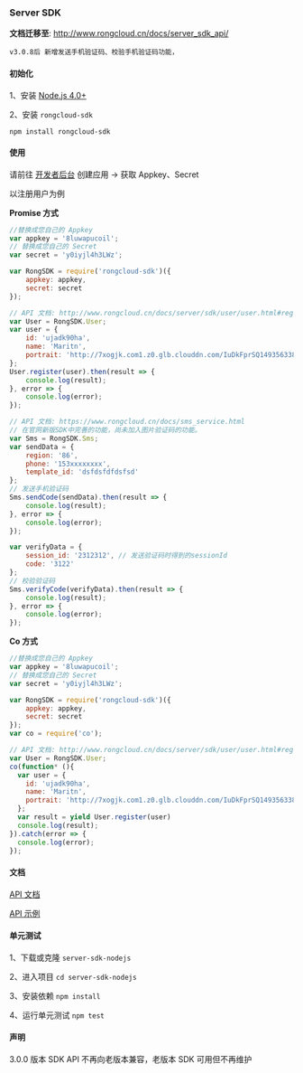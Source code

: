 ### Server SDK

**文档迁移至**: http://www.rongcloud.cn/docs/server_sdk_api/

```
v3.0.8后 新增发送手机验证码、校验手机验证码功能，
```

#### 初始化

1、安装 [Node.js 4.0+](http://nodejs.cn/download/)

2、安装 `rongcloud-sdk`

```
npm install rongcloud-sdk
```

#### 使用

请前往 [开发者后台](https://developer.rongcloud.cn) 创建应用 -> 获取 Appkey、Secret

以注册用户为例

**Promise 方式**

```js
//替换成您自己的 Appkey
var appkey = '8luwapucoil';
// 替换成您自己的 Secret
var secret = 'y0iyjl4h3LWz';

var RongSDK = require('rongcloud-sdk')({
    appkey: appkey,
    secret: secret
});

// API 文档: http://www.rongcloud.cn/docs/server/sdk/user/user.html#register
var User = RongSDK.User;
var user = {
	id: 'ujadk90ha',
	name: 'Maritn',
	portrait: 'http://7xogjk.com1.z0.glb.clouddn.com/IuDkFprSQ1493563384017406982'
};
User.register(user).then(result => {
	console.log(result);
}, error => {
	console.log(error);
});

// API 文档: https://www.rongcloud.cn/docs/sms_service.html
// 在官网新版SDK中完善的功能，尚未加入图片验证码的功能。
var Sms = RongSDK.Sms;
var sendData = {
	region: '86',
	phone: '153xxxxxxxx',
	template_id: 'dsfdsfdfdsfsd'
};
// 发送手机验证码
Sms.sendCode(sendData).then(result => {
	console.log(result);
}, error => {
	console.log(error);
});

var verifyData = {
	session_id: '2312312', // 发送验证码时得到的sessionId
	code: '3122'
};
// 校验验证码
Sms.verifyCode(verifyData).then(result => {
	console.log(result);
}, error => {
	console.log(error);
});
```

**Co 方式**
```js
//替换成您自己的 Appkey
var appkey = '8luwapucoil';
// 替换成您自己的 Secret
var secret = 'y0iyjl4h3LWz';

var RongSDK = require('rongcloud-sdk')({
    appkey: appkey,
    secret: secret
});
var co = require('co');

// API 文档: http://www.rongcloud.cn/docs/server/sdk/user/user.html#register
var User = RongSDK.User;
co(function* (){
  var user = {
  	id: 'ujadk90ha',
  	name: 'Maritn',
  	portrait: 'http://7xogjk.com1.z0.glb.clouddn.com/IuDkFprSQ1493563384017406982'
  };
  var result = yield User.register(user)
  console.log(result);
}).catch(error => {
  console.log(error);
});
```

#### 文档

[API 文档](http://rongcloud.github.io/server-sdk-nodejs/docs/v1)

[API 示例](./example)

#### 单元测试

1、下载或克隆 `server-sdk-nodejs`

2、进入项目 `cd server-sdk-nodejs`

3、安装依赖 `npm install`

4、运行单元测试 `npm test`

#### 声明

3.0.0 版本 SDK API 不再向老版本兼容，老版本 SDK 可用但不再维护
